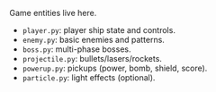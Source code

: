 Game entities live here.

- `player.py`: player ship state and controls.
- `enemy.py`: basic enemies and patterns.
- `boss.py`: multi-phase bosses.
- `projectile.py`: bullets/lasers/rockets.
- `powerup.py`: pickups (power, bomb, shield, score).
- `particle.py`: light effects (optional).
